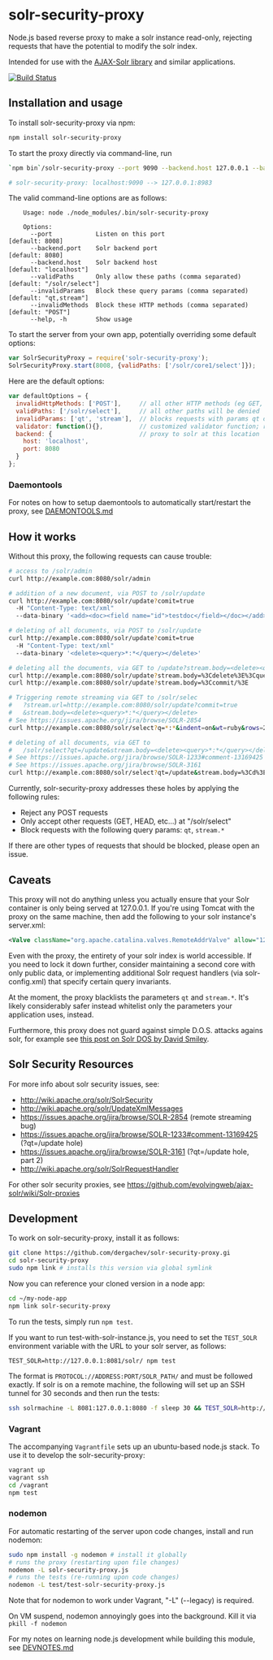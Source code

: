 solr-security-proxy
===================

Node.js based reverse proxy to make a solr instance read-only, rejecting requests that have the potential to modify the solr index.

Intended for use with the [AJAX-Solr library](https://github.com/evolvingweb/ajax-solr)
and similar applications.

[![Build Status](https://secure.travis-ci.org/dergachev/solr-security-proxy.png)](http://travis-ci.org/dergachev/solr-security-proxy)

Installation and usage
----------------------

To install solr-security-proxy via npm:

```bash
npm install solr-security-proxy
```

To start the proxy directly via command-line, run

```bash
`npm bin`/solr-security-proxy --port 9090 --backend.host 127.0.0.1 --backend.port 8983

# solr-security-proxy: localhost:9090 --> 127.0.0.1:8983
```

The valid command-line options are as follows:

```
    Usage: node ./node_modules/.bin/solr-security-proxy

    Options:
      --port            Listen on this port                         [default: 8008]
      --backend.port    Solr backend port                           [default: 8080]
      --backend.host    Solr backend host                           [default: "localhost"]
      --validPaths      Only allow these paths (comma separated)    [default: "/solr/select"]
      --invalidParams   Block these query params (comma separated)  [default: "qt,stream"]
      --invalidMethods  Block these HTTP methods (comma separated)  [default: "POST"]
      --help, -h        Show usage
```

To start the server from your own app, potentially overriding some default options:

```js
var SolrSecurityProxy = require('solr-security-proxy');
SolrSecurityProxy.start(8008, {validPaths: ['/solr/core1/select']});
```

Here are the default options:

```js
var defaultOptions = {
  invalidHttpMethods: ['POST'],     // all other HTTP methods (eg GET, HEAD, PUT, etc) will be allowed
  validPaths: ['/solr/select'],     // all other paths will be denied
  invalidParams: ['qt', 'stream'],  // blocks requests with params qt or stream.* (all other params are allowed)
  validator: function(){},          // customized validator function; receives (request, options) as arguments
  backend: {                        // proxy to solr at this location
    host: 'localhost',
    port: 8080
  }
};
```

### Daemontools

For notes on how to setup daemontools to automatically start/restart the proxy, see
[DAEMONTOOLS.md](https://github.com/dergachev/solr-security-proxy/blob/master/DAEMONTOOLS.md)

How it works
------------

Without this proxy, the following requests can cause trouble:

```bash
# access to /solr/admin
curl http://example.com:8080/solr/admin

# addition of a new document, via POST to /solr/update
curl http://example.com:8080/solr/update?comit=true
  -H "Content-Type: text/xml"
  --data-binary '<add><doc><field name="id">testdoc</field></doc></add>'

# deleting of all documents, via POST to /solr/update
curl http://example.com:8080/solr/update?comit=true
  -H "Content-Type: text/xml"
  --data-binary '<delete><query>*:*</query></delete>'

# deleting all the documents, via GET to /update?stream.body=<delete><query>*:*</query></delete>&commit=true
curl http://example.com:8080/solr/update?stream.body=%3Cdelete%3E%3Cquery%3E*%3A*%3C%2Fquery%3E%3C%2Fdelete%3E%0A
curl http://example.com:8080/solr/update?stream.body=%3Ccommit/%3E

# Triggering remote streaming via GET to /solr/selec
#   ?stream.url=http://example.com:8080/solr/update?commit=true
#   &stream.body=<delete><query>*:*</query></delete>
# See https://issues.apache.org/jira/browse/SOLR-2854
curl http://example.com:8080/solr/select?q=*:*&indent=on&wt=ruby&rows=2&stream.url=http%3A%2F%2Fexample.com%3A8080%2Fsolr%2Fupdate%3Fcommit%3Dtruetream.body%3D%3Cdelete%3E%3Cquery%3E*%3A*%3C%2Fquery%3E%3C%2Fdelete%3E

# deleting of all documents, via GET to
#   /solr/select?qt=/update&stream.body=<delete><query>*:*</query></delete>
# See https://issues.apache.org/jira/browse/SOLR-1233#comment-13169425
# See https://issues.apache.org/jira/browse/SOLR-3161
curl http://example.com:8080/solr/select?qt=/update&stream.body=%3Cd%3E%3Cdelete%3E%3Cquery%3E*%3A*%3C%2Fquery%3E%3C%2Fdelete%3E%3Ccommit%2F%3E%3C%2Fd%3E

```

Currently, solr-security-proxy addresses these holes by applying the following rules:

* Reject any POST requests
* Only accept other requests (GET, HEAD, etc...) at "/solr/select"
* Block requests with the following query params: `qt`, `stream.*`

If there are other types of requests that should be blocked, please open an issue.

Caveats
-------


This proxy will not do anything unless you actually ensure that your
Solr container is only being served at 127.0.0.1. If you're using Tomcat with
the proxy on the same machine, then add the following to your solr instance's
server.xml:

```xml
<Valve className="org.apache.catalina.valves.RemoteAddrValve" allow="127\.0\.0\.1"/>
```

Even with the proxy, the entirety of your solr index is world accessible. If
you need to lock it down further, consider maintaining a second core with only
public data, or implementing additional Solr request handlers (via
solr-config.xml) that specify certain query invariants.

At the moment, the proxy blacklists the parameters `qt` and `stream.*`. It's
likely considerably safer instead whitelist only the parameters your
application uses, instead.

Furthermore, this proxy does not guard against simple D.O.S. attacks agains
solr, for example see [this post on Solr DOS by David
Smiley](https://groups.google.com/d/msg/ajax-solr/zhrG-CncrRE/HsyRwmR4mEsJ).

Solr Security Resources
-----------------------

For more info about solr security issues, see:

* http://wiki.apache.org/solr/SolrSecurity
* http://wiki.apache.org/solr/UpdateXmlMessages
* https://issues.apache.org/jira/browse/SOLR-2854 (remote streaming bug)
* https://issues.apache.org/jira/browse/SOLR-1233#comment-13169425 (?qt=/update hole)
* https://issues.apache.org/jira/browse/SOLR-3161 (?qt=/update hole, part 2)
* http://wiki.apache.org/solr/SolrRequestHandler

For other solr security proxies, see https://github.com/evolvingweb/ajax-solr/wiki/Solr-proxies

Development
-----------

To work on solr-security-proxy, install it as follows:

```bash
git clone https://github.com/dergachev/solr-security-proxy.gi
cd solr-security-proxy
sudo npm link # installs this version via global symlink
```

Now you can reference your cloned version in a node app:

```bash
cd ~/my-node-app
npm link solr-security-proxy
```

To run the tests, simply run `npm test`.

If you want to run test-with-solr-instance.js, you need to set the `TEST_SOLR`
environment variable with the URL to your solr server, as follows:

```
TEST_SOLR=http://127.0.0.1:8081/solr/ npm test
```

The format is `PROTOCOL://ADDRESS:PORT/SOLR_PATH/` and must be followed
exactly.  If solr is on a remote machine, the following will set up an SSH
tunnel for 30 seconds and then run the tests:

```bash
ssh solrmachine -L 8081:127.0.0.1:8080 -f sleep 30 && TEST_SOLR=http://127.0.0.1:8081/solr/ npm test
```

### Vagrant

The accompanying `Vagrantfile` sets up an ubuntu-based node.js stack.
To use it to develop the solr-security-proxy:

```bash
vagrant up
vagrant ssh
cd /vagrant
npm test
```

### nodemon

For automatic restarting of the server upon code changes, install and run nodemon:

```bash
sudo npm install -g nodemon # install it globally
# runs the proxy (restarting upon file changes)
nodemon -L solr-security-proxy.js
# runs the tests (re-running upon code changes)
nodemon -L test/test-solr-security-proxy.js
```

Note that for nodemon to work under Vagrant, "-L" (--legacy) is required.

On VM suspend, nodemon annoyingly goes into the background. Kill it via `pkill -f nodemon`

For my notes on learning node.js development while building this module, see
[DEVNOTES.md](https://github.com/dergachev/solr-security-proxy/blob/master/DEVNOTES.md)
